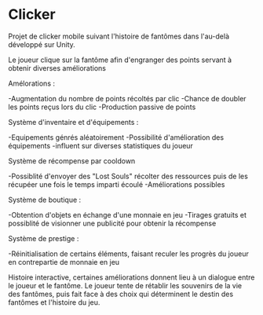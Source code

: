 # Clicker

Projet de clicker mobile suivant l'histoire de fantômes dans l'au-delà développé sur Unity.

Le joueur clique sur la fantôme afin d'engranger des points servant à obtenir diverses améliorations

Amélorations :

  -Augmentation du nombre de points récoltés par clic
  -Chance de doubler les points reçus lors du clic
  -Production passive de points
  
Système d'inventaire et d'équipements :
  
  -Equipements génrés aléatoirement
  -Possibilité d'amélioration des équipements
  -influent sur diverses statistiques du joueur
  
Système de récompense par cooldown

  -Possiblité d'envoyer des "Lost Souls" récolter des ressources puis de les récupéer une fois le temps imparti écoulé
  -Améliorations possibles
  
 Système de boutique :
 
  -Obtention d'objets en échange d'une monnaie en jeu
  -Tirages gratuits et possiblité de visionner une publicité pour obtenir la récompense
  
Système de prestige :
  
  -Réinitialisation de certains éléments, faisant reculer les progrès du joueur en contrepartie de monnaie en jeu
  
Histoire interactive, certaines améliorations donnent lieu à un dialogue entre le joueur et le fantôme. Le joueur tente de rétablir les souvenirs de la vie des fantômes,
puis fait face à des choix qui déterminent le destin des fantômes et l'histoire du jeu.
